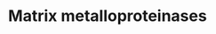 ---
annotations:
- type: Pathway Ontology
  value: cell-extracellular matrix signaling pathway
- type: Pathway Ontology
  value: protein degradation pathway
authors:
- MaintBot
- Thomas
- Ddigles
- Mkutmon
- Eweitz
description: 'Matrix metalloproteinases (MMPs) are zinc-dependent endopeptidases;
  other family members are adamalysins, serralysins, and astacins. The MMPs belong
  to a larger family of proteases known as the metzincin superfamily. Collectively
  they are capable of degrading all kinds of extracellular matrix proteins, but also
  can process a number of bioactive molecules. They are known to be involved in the
  cleavage of cell surface receptors, the release of apoptotic ligands (such as the
  FAS ligand), and chemokine/cytokine in/activation. MMPs are also thought to play
  a major role on cell behaviors such as cell proliferation, migration (adhesion/dispersion),
  differentiation, angiogenesis, apoptosis and host defense.  Source: [[wikipedia:Matrix_metalloproteinase|Wikipedia]]'
last-edited: 2021-05-21
organisms:
- Bos taurus
redirect_from:
- /index.php/Pathway:WP1060
- /instance/WP1060
schema-jsonld:
- '@context': https://schema.org/
  '@id': https://wikipathways.github.io/pathways/WP1060.html
  '@type': Dataset
  creator:
    '@type': Organization
    name: WikiPathways
  description: 'Matrix metalloproteinases (MMPs) are zinc-dependent endopeptidases;
    other family members are adamalysins, serralysins, and astacins. The MMPs belong
    to a larger family of proteases known as the metzincin superfamily. Collectively
    they are capable of degrading all kinds of extracellular matrix proteins, but
    also can process a number of bioactive molecules. They are known to be involved
    in the cleavage of cell surface receptors, the release of apoptotic ligands (such
    as the FAS ligand), and chemokine/cytokine in/activation. MMPs are also thought
    to play a major role on cell behaviors such as cell proliferation, migration (adhesion/dispersion),
    differentiation, angiogenesis, apoptosis and host defense.  Source: [[wikipedia:Matrix_metalloproteinase|Wikipedia]]'
  keywords:
  - MMP23A
  - MMP17
  - TCF20
  - BSG
  - TIMP2
  - TIMP1
  - MMP12
  - MMP27
  - MMP11
  - MMP14
  - MMP9
  - MMP28
  - MMP21
  - TIMP4
  - MMP26
  - MMP24
  - TNF
  - MMP25
  - MMP19
  - MMP20
  - TIMP3
  - MMP10
  - MMP13
  - MMP3
  - MMP8
  - MMP7
  - MMP15
  - MMP23B
  - MMP2
  - MMP1
  - MMP-16
  license: CC0
  name: Matrix metalloproteinases
seo: CreativeWork
title: Matrix metalloproteinases
wpid: WP1060
---